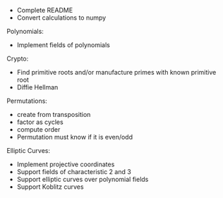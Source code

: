 - Complete README
- Convert calculations to numpy

Polynomials:
* Implement fields of polynomials

Crypto:
* Find primitive roots and/or manufacture primes with known primitive root
* Diffie Hellman


Permutations:
 * create from transposition
 * factor as cycles
 * compute order
 * Permutation must know if it is even/odd

Elliptic Curves:
* Implement projective coordinates
* Support fields of characteristic 2 and 3
* Support elliptic curves over polynomial fields
* Support Koblitz curves

